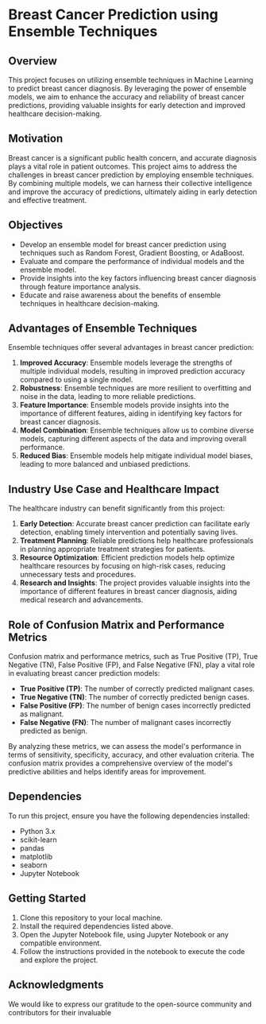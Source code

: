 # Breast Cancer Prediction using Ensemble Techniques

## Overview

This project focuses on utilizing ensemble techniques in Machine Learning to predict breast cancer diagnosis. By leveraging the power of ensemble models, we aim to enhance the accuracy and reliability of breast cancer predictions, providing valuable insights for early detection and improved healthcare decision-making.

## Motivation

Breast cancer is a significant public health concern, and accurate diagnosis plays a vital role in patient outcomes. This project aims to address the challenges in breast cancer prediction by employing ensemble techniques. By combining multiple models, we can harness their collective intelligence and improve the accuracy of predictions, ultimately aiding in early detection and effective treatment.

## Objectives

- Develop an ensemble model for breast cancer prediction using techniques such as Random Forest, Gradient Boosting, or AdaBoost.
- Evaluate and compare the performance of individual models and the ensemble model.
- Provide insights into the key factors influencing breast cancer diagnosis through feature importance analysis.
- Educate and raise awareness about the benefits of ensemble techniques in healthcare decision-making.

## Advantages of Ensemble Techniques

Ensemble techniques offer several advantages in breast cancer prediction:

1. **Improved Accuracy**: Ensemble models leverage the strengths of multiple individual models, resulting in improved prediction accuracy compared to using a single model.
2. **Robustness**: Ensemble techniques are more resilient to overfitting and noise in the data, leading to more reliable predictions.
3. **Feature Importance**: Ensemble models provide insights into the importance of different features, aiding in identifying key factors for breast cancer diagnosis.
4. **Model Combination**: Ensemble techniques allow us to combine diverse models, capturing different aspects of the data and improving overall performance.
5. **Reduced Bias**: Ensemble models help mitigate individual model biases, leading to more balanced and unbiased predictions.

## Industry Use Case and Healthcare Impact

The healthcare industry can benefit significantly from this project:

1. **Early Detection**: Accurate breast cancer prediction can facilitate early detection, enabling timely intervention and potentially saving lives.
2. **Treatment Planning**: Reliable predictions help healthcare professionals in planning appropriate treatment strategies for patients.
3. **Resource Optimization**: Efficient prediction models help optimize healthcare resources by focusing on high-risk cases, reducing unnecessary tests and procedures.
4. **Research and Insights**: The project provides valuable insights into the importance of different features in breast cancer diagnosis, aiding medical research and advancements.

## Role of Confusion Matrix and Performance Metrics

Confusion matrix and performance metrics, such as True Positive (TP), True Negative (TN), False Positive (FP), and False Negative (FN), play a vital role in evaluating breast cancer prediction models:

- **True Positive (TP)**: The number of correctly predicted malignant cases.
- **True Negative (TN)**: The number of correctly predicted benign cases.
- **False Positive (FP)**: The number of benign cases incorrectly predicted as malignant.
- **False Negative (FN)**: The number of malignant cases incorrectly predicted as benign.

By analyzing these metrics, we can assess the model's performance in terms of sensitivity, specificity, accuracy, and other evaluation criteria. The confusion matrix provides a comprehensive overview of the model's predictive abilities and helps identify areas for improvement.

## Dependencies

To run this project, ensure you have the following dependencies installed:

- Python 3.x
- scikit-learn
- pandas
- matplotlib
- seaborn
- Jupyter Notebook

## Getting Started

1. Clone this repository to your local machine.
2. Install the required dependencies listed above.
3. Open the Jupyter Notebook file, using Jupyter Notebook or any compatible environment.
4. Follow the instructions provided in the notebook to execute the code and explore the project.

## Acknowledgments

We would like to express our gratitude to the open-source community and contributors for their invaluable
